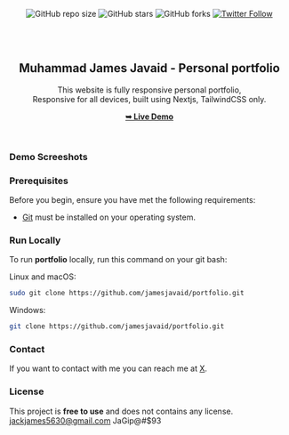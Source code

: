 <div align="center">
  
  ![GitHub repo size](https://img.shields.io/github/repo-size/jamesjavaid/portfolio)
  ![GitHub stars](https://img.shields.io/github/stars/jamesjavaid/portfolio?style=social)
  ![GitHub forks](https://img.shields.io/github/forksjamesjavaid/portfolio?style=social)
  [![Twitter Follow](https://img.shields.io/twitter/follow/iosamajavaid?style=social)](https://twitter.com/intent/follow?screen_name=iosamajavaid)

  <br />
  <br />
  


  <h2 align="center">Muhammad James Javaid - Personal portfolio</h2>

This website is fully responsive personal portfolio, <br />Responsive for all devices, built using Nextjs, TailwindCSS only.

<a href="https://jamesjavaid.vercel.app/"><strong>➥ Live Demo</strong></a>

</div>

<br />

### Demo Screeshots


### Prerequisites

Before you begin, ensure you have met the following requirements:

- [Git](https://git-scm.com/downloads "Download Git") must be installed on your operating system.

### Run Locally

To run **portfolio** locally, run this command on your git bash:

Linux and macOS:

```bash
sudo git clone https://github.com/jamesjavaid/portfolio.git
```

Windows:

```bash
git clone https://github.com/jamesjavaid/portfolio.git
```

### Contact

If you want to contact with me you can reach me at [X](https://www.x.com/ijamesjavaid).

### License

This project is **free to use** and does not contains any license.
jackjames5630@gmail.com
JaGip@#$93

